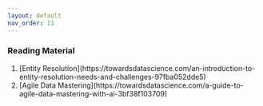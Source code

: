 ```yaml
---
layout: default
nav_order: 11
---
```

### Reading Material 
<ol>
<li>[Entity Resolution](https://towardsdatascience.com/an-introduction-to-entity-resolution-needs-and-challenges-97fba052dde5)</li>
<li>[Agile Data Mastering](https://towardsdatascience.com/a-guide-to-agile-data-mastering-with-ai-3bf38f103709)</</li>
</ol>

